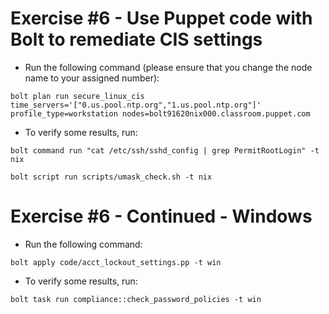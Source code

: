 # Exercise #6 - Use Puppet code with Bolt to remediate CIS settings


 - Run the following command (please ensure that you change the node name to your assigned number):


`bolt plan run secure_linux_cis time_servers='["0.us.pool.ntp.org","1.us.pool.ntp.org"]'  profile_type=workstation nodes=bolt91620nix000.classroom.puppet.com`


- To verify some results, run:

`bolt command run "cat /etc/ssh/sshd_config | grep PermitRootLogin" -t nix`

`bolt script run scripts/umask_check.sh -t nix`


# Exercise #6 - Continued - Windows

 - Run the following command:
 
 `bolt apply code/acct_lockout_settings.pp -t win`
 
 
- To verify some results, run:

`bolt task run compliance::check_password_policies -t win`
